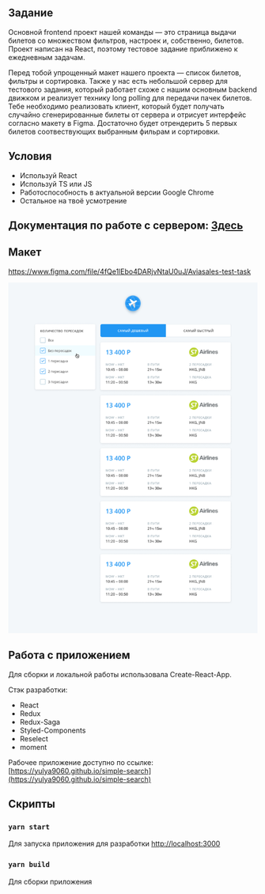 ## Задание
Основной frontend проект нашей команды — это страница выдачи билетов со множеством фильтров, настроек и, собственно, билетов. Проект написан на React, поэтому тестовое задание приближено к ежедневным задачам.

Перед тобой упрощенный макет нашего проекта — список билетов, фильтры и сортировка. Также у нас есть небольшой сервер для тестового задания, который работает схоже с нашим основным backend движком и реализует технику long polling для передачи пачек билетов. Тебе необходимо реализовать клиент, который будет получать случайно сгенерированные билеты от сервера и отрисует интерфейс согласно макету в Figma. Достаточно будет отрендерить 5 первых билетов соотвествующих выбранным фильрам и сортировки.

## Условия
* Используй React
* Используй TS или JS
* Работоспособность в актуальной версии Google Chrome
* Остальное на твоё усмотрение

## Документация по работе с сервером: [Здесь](https://github.com/KosyanMedia/test-tasks/blob/master/aviasales_frontend/server.md)

## Макет

https://www.figma.com/file/4fQe1lEbo4DARjvNtaU0uJ/Aviasales-test-task

![alt text](search_preview.png "Search preview ")

## Работа с приложением

Для сборки и локальной работы использовала Create-React-App.

Стэк разработки:
* React
* Redux
* Redux-Saga
* Styled-Components
* Reselect
* moment

Рабочее приложение доступно по ссылке:
[https://yulya9060.github.io/simple-search](https://yulya9060.github.io/simple-search)

## Скрипты

### `yarn start`

Для запуска приложения для разработки [http://localhost:3000](http://localhost:3000)

### `yarn build`

Для сборки приложения

